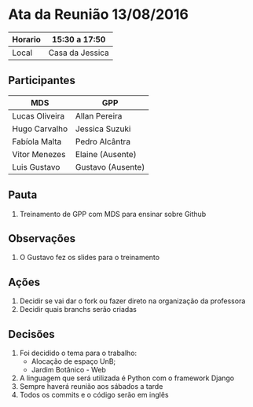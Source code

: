 # Ata da Reunião 13/08/2016


Horario | 15:30 a 17:50   |
---------|-----------------|
Local   | Casa da Jessica |

## Participantes

MDS | GPP   |
---------|-----------------|
Lucas Oliveira  | Allan Pereira |
Hugo Carvalho|Jessica Suzuki |
Fabíola Malta|Pedro Alcântra |
Vitor Menezes|Elaine (Ausente)  |
Luis Gustavo | Gustavo (Ausente) |

## Pauta

1. Treinamento de GPP com MDS para ensinar sobre Github

## Observações

1. O Gustavo fez os slides para o treinamento

## Ações

1. Decidir se vai dar o fork ou fazer direto na organização da professora
2. Decidir quais branchs serão criadas

## Decisões

1. Foi decidido o tema para o trabalho:
	* Alocação de espaço UnB;
	* Jardim Botânico - Web
2. A linguagem que será utilizada é Python com o framework Django
3. Sempre haverá reunião aos sábados a tarde
4. Todos os commits e o código serão em inglês


